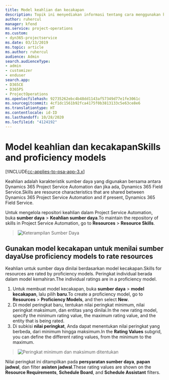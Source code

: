 ```yaml
---
title: Model keahlian dan kecakapan
description: Topik ini menyediakan informasi tentang cara menggunakan keahlian dan model kecakapan.
author: ruhercul
manager: kfend
ms.service: project-operations
ms.custom:
- dyn365-projectservice
ms.date: 03/13/2019
ms.topic: article
ms.author: ruhercul
audience: Admin
search.audienceType:
- admin
- customizer
- enduser
search.app:
- D365CE
- D365PS
- ProjectOperations
ms.openlocfilehash: 92735262ebc4b48dd1143af57349d77e1fe3061c
ms.sourcegitcommit: 4cf1dc1561b92fca4175f0b3813133c5e63ce8e6
ms.translationtype: HT
ms.contentlocale: id-ID
ms.lasthandoff: 10/28/2020
ms.locfileid: "4124192"
---
```

# <a name="skills-and-proficiency-models"></a><span data-ttu-id="2a9c4-103">Model keahlian dan kecakapan</span><span class="sxs-lookup"><span data-stu-id="2a9c4-103">Skills and proficiency models</span></span>

[!INCLUDE[cc-applies-to-psa-app-3.x](../includes/cc-applies-to-psa-app-3x.md)]

<span data-ttu-id="2a9c4-104">Keahlian adalah karakteristik sumber daya yang digunakan bersama antara Dynamics 365 Project Service Automation dan jika ada, Dynamics 365 Field Service.</span><span class="sxs-lookup"><span data-stu-id="2a9c4-104">Skills are resource characteristics that are shared between Dynamics 365 Project Service Automation and if present, Dynamics 365 Field Service.</span></span> 

<span data-ttu-id="2a9c4-105">Untuk mengelola repositori keahlian dalam Project Service Automation, buka **sumber daya** \> **Keahlian sumber daya**.</span><span class="sxs-lookup"><span data-stu-id="2a9c4-105">To maintain the repository of skills in Project Service Automation, go to **Resources** \> **Resource Skills**.</span></span> 

> ![Keterampilan Sumber Daya](media/Resource-Management-image84.png)

## <a name="use-proficiency-models-to-rate-resources"></a><span data-ttu-id="2a9c4-107">Gunakan model kecakapan untuk menilai sumber daya</span><span class="sxs-lookup"><span data-stu-id="2a9c4-107">Use proficiency models to rate resources</span></span>

<span data-ttu-id="2a9c4-108">Keahlian untuk sumber daya dinilai berdasarkan model kecakapan.</span><span class="sxs-lookup"><span data-stu-id="2a9c4-108">Skills for resources are rated by proficiency models.</span></span> <span data-ttu-id="2a9c4-109">Peringkat individual berada dalam model kemahiran.</span><span class="sxs-lookup"><span data-stu-id="2a9c4-109">The individual ratings are in a proficiency model.</span></span> 

1. <span data-ttu-id="2a9c4-110">Untuk membuat model kecakapan, buka **sumber daya** \> **model kecakapan**, lalu pilih **baru**.</span><span class="sxs-lookup"><span data-stu-id="2a9c4-110">To create a proficiency model, go to **Resources** \> **Proficiency Models**, and then select **New**.</span></span>
2. <span data-ttu-id="2a9c4-111">Di model peringkat baru, tentukan nilai peringkat minimum, nilai peringkat maksimum, dan entitas yang dinilai.</span><span class="sxs-lookup"><span data-stu-id="2a9c4-111">In the new rating model, specify the minimum rating value, the maximum rating value, and the entity that is being rated.</span></span>
3. <span data-ttu-id="2a9c4-112">Di subkisi **nilai peringkat**, Anda dapat menentukan nilai peringkat yang berbeda, dari minimum hingga maksimum.</span><span class="sxs-lookup"><span data-stu-id="2a9c4-112">In the **Rating Values** subgrid, you can define the different rating values, from the minimum to the maximum.</span></span>

> ![Peringkat minimum dan maksimum ditentukan](media/Resource-Management-image85.png)

<span data-ttu-id="2a9c4-114">Nilai peringkat ini ditampilkan pada **persyaratan sumber daya**, **papan jadwal**, dan filter **asisten jadwal**.</span><span class="sxs-lookup"><span data-stu-id="2a9c4-114">These rating values are shown on the **Resource Requirements**, **Schedule Board**, and **Schedule Assistant** filters.</span></span>
